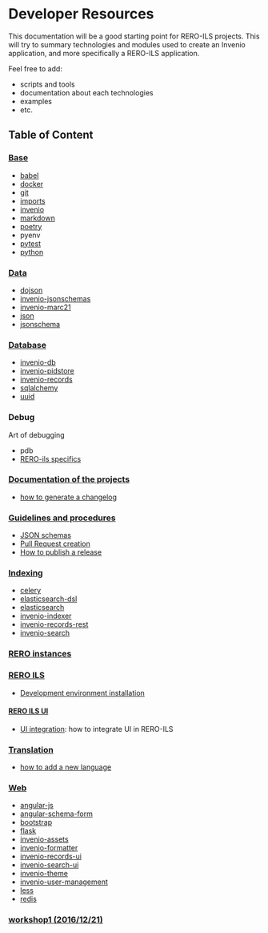 # Developer Resources

This documentation will be a good starting point for RERO-ILS projects. This will try to summary technologies and modules used to create an Invenio application, and more specifically a RERO-ILS application.

Feel free to add:

  * scripts and tools
  * documentation about each technologies
  * examples
  * etc.

## Table of Content

### [Base](./base/README.md)

- [babel](base/babel.md)
- [docker](base/docker.md)
- [git](base/git.md)
- [imports](base/imports.md)
- [invenio](base/invenio.md)
- [markdown](base/markdown.md)
- [poetry](base/poetry.md)
- pyenv
- [pytest](base/pytest.md)
- [python](base/python.md)

### [Data](data/README.md)

- [dojson](data/dojson.md)
- [invenio-jsonschemas](data/invenio-jsonschemas.md)
- [invenio-marc21](data/invenio-marc21.md)
- [json](data/json.md)
- [jsonschema](data/jsonschema.md)

### [Database](database/README.md)

- [invenio-db](database/invenio-db.md)
- [invenio-pidstore](database/invenio-pidstore.md)
- [invenio-records](database/invenio-records.md)
- [sqlalchemy](database/sqlalchemy.md)
- [uuid](database/uuid.md)

### Debug

Art of debugging

- pdb
- [RERO-ils specifics](debug/rero-ils-specifics.md)


### [Documentation of the projects](documentation/README.md)

- [how to generate a changelog](documentation/generate-changelog.md)

### [Guidelines and procedures](./guidelines/README.md)

- [JSON schemas](guidelines/json-schemas.md)
- [Pull Request creation](guidelines/pull-rquests.md)
- [How to publish a release](guidelines/release-publication.md)

### [Indexing](indexing/README.md)

- [celery](indexing/celery.md)
- [elasticsearch-dsl](indexing/elasticsearch-dsl.md)
- [elasticsearch](indexing/elasticsearch.md)
- [invenio-indexer](indexing/invenio-indexer.md)
- [invenio-records-rest](indexing/invenio-records-rest.md)
- [invenio-search](indexing/invenio-search.md)

### [RERO instances](rero-instances/README.md)

### [RERO ILS](rero-instances/README.md#rero-ils)

- [Development environment installation](rero-instances/rero-ils/dev_installation.md)

#### [RERO ILS UI](rero-instances/README.md#rero-ils-ui)

- [UI integration](rero-instances/rero-ils-ui/ui-integration.md):
  how to integrate UI in RERO-ILS

### [Translation](translation/README.md)

- [how to add a new language](translation/add-language.md)

### [Web](web/README.md)

- [angular-js](web/angular-js.md)
- [angular-schema-form](web/angular-schema-form.md)
- [bootstrap](web/bootstrap.md)
- [flask](web/flask.md)
- [invenio-assets](web/invenio-assets.md)
- [invenio-formatter](web/invenio-formatter.md)
- [invenio-records-ui](web/invenio-records-ui.md)
- [invenio-search-ui](web/invenio-search-ui.md)
- [invenio-theme](web/invenio-theme.md)
- [invenio-user-management](web/invenio-user.md)
- [less](web/less.md)
- [redis](web/redis.md)

### [workshop1 (2016/12/21)](workshop/workshop1.md#workshop-1)
